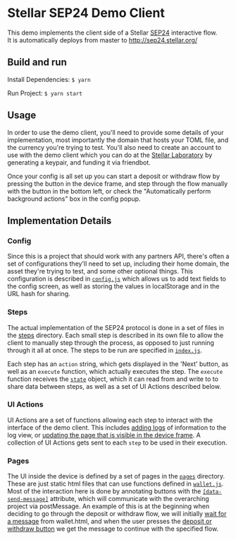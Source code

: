 # Stellar SEP24 Demo Client

This demo implements the client side of a Stellar
[SEP24](https://github.com/stellar/stellar-protocol/blob/master/ecosystem/sep-0024.md)
interactive flow.  
It is automatically deploys from master to http://sep24.stellar.org/

## Build and run

Install Dependencies: `$ yarn`

Run Project: `$ yarn start`

## Usage

In order to use the demo client, you'll need to provide some details of your
implementation, most importantly the domain that hosts your TOML file, and the
currency you're trying to test. You'll also need to create an account to use
with the demo client which you can do at the
[Stellar Laboratory](https://laboratory.stellar.org/#account-creator?network=test)
by generating a keypair, and funding it via friendbot.

Once your config is all set up you can start a deposit or withdraw flow by
pressing the button in the device frame, and step through the flow manually with
the button in the bottom left, or check the "Automatically perform background
actions" box in the config popup.

## Implementation Details

### Config

Since this is a project that should work with any partners API, there's often a
set of configurations they'll need to set up, including their home domain, the
asset they're trying to test, and some other optional things. This configuration
is described in
[`config.js`](https://github.com/stellar/sep24-demo-client/blob/master/src/config.js)
which allows us to add text fields to the config screen, as well as storing the
values in localStorage and in the URL hash for sharing.

### Steps

The actual implementation of the SEP24 protocol is done in a set of files in the
[steps](https://github.com/stellar/sep24-demo-client/tree/master/src/steps)
directory. Each small step is described in its own file to allow the client to
manually step through the process, as opposed to just running through it all at
once. The steps to be run are specified in
[`index.js`](https://github.com/stellar/sep24-demo-client/blob/master/src/index.js#L75-L100).

Each step has an `action` string, which gets displayed in the 'Next' button, as
well as an `execute` function, which actually executes the step. The `execute`
function receives the
[`state`](https://github.com/stellar/sep24-demo-client/blob/master/src/index.js#L7-L42)
object, which it can read from and write to to share data between steps, as well
as a set of UI Actions described below.

### UI Actions

UI Actions are a set of functions allowing each step to interact with the
interface of the demo client. This includes
[adding logs](https://github.com/stellar/sep24-demo-client/blob/master/src/ui/ui-actions.js#L94-L123)
of information to the log view, or
[updating the page that is visible in the device frame](https://github.com/stellar/sep24-demo-client/blob/master/src/ui/ui-actions.js#L165-L167).
A collection of UI Actions gets sent to each `step` to be used in their
execution.

### Pages

The UI inside the device is defined by a set of pages in the
[`pages`](https://github.com/stellar/sep24-demo-client/tree/master/pages)
directory. These are just static html files that can use functions defined in
[`wallet.js`](https://github.com/stellar/sep24-demo-client/blob/master/src/wallet.js).
Most of the interaction here is done by annotating buttons with the
[`[data-send-message]`](https://github.com/stellar/sep24-demo-client/blob/master/src/wallet.js#L3)
attribute, which will communicate with the overarching project via postMessage.
An example of this is at the beginning when deciding to go through the deposit
or withdraw flow, we will initially
[wait for a message](https://github.com/stellar/sep24-demo-client/blob/master/src/index.js#L108-L117)
from wallet.html, and when the user presses the
[deposit or withdraw button](https://github.com/stellar/sep24-demo-client/blob/master/pages/wallet.html#L38)
we get the message to continue with the specified flow.
